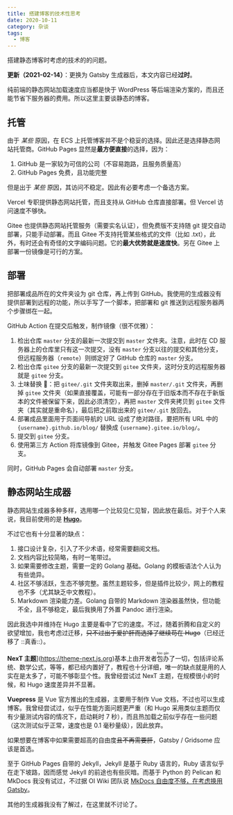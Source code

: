 ```yaml
---
title: 搭建博客的技术性思考
date: 2020-10-11
category: 杂谈
tags:
  - 博客
---
```


搭建静态博客时考虑的技术的的问题。

<!-- more -->

**更新（2021-02-14）**：更换为 Gatsby 生成器后，本文内容已经**过时**。

纯前端的静态网站加载速度应当都是快于 WordPress 等后端渲染方案的，而且还能节省下服务器的费用。所以这里主要谈静态的博客。

## 托管

由于 _某些_ 原因，在 ECS 上托管博客并不是个稳妥的选择。因此还是选择静态网站托管商。GitHub Pages 显然是**最方便直接**的选择，因为：

1. GitHub 是一家较为可信的公司（不容易跑路，且服务质量高）
2. GitHub Pages 免费，且功能完整

但是出于 _某些_ 原因，其访问不稳定。因此有必要考虑一个备选方案。

Vercel 专职提供静态网站托管，而且支持从 GitHub 仓库直接部署。但 Vercel 访问速度不够快。

Gitee 也提供静态网站托管服务（需要实名认证），但免费版不支持随 git 提交自动部署，只能手动部署。而且 Gitee 不支持托管某些格式的文件（比如 .txt），此外，有时还会有奇怪的文字编码问题。它的**最大优势就是速度快**。另在 Gitee 上部署一份镜像是可行的方案。

## 部署

把部署成品所在的文件夹设为 git 仓库，再上传到 GitHub。我使用的生成器没有提供部署到远程的功能，所以手写了一个脚本，把部署和 git 推送到远程服务器两个步骤绑在一起。

GitHub Action 在提交后触发，制作镜像（很不优雅）：

1. 检出仓库 `master` 分支的最新一次提交到 `master` 文件夹。注意，此时在 CD 服务器上的仓库里只有这一次提交，没有 `master` 分支以往的提交和其他分支，但远程服务器（`remote`）则绑定好了 GitHub 仓库的 `master` 分支。
2. 检出仓库 `gitee` 分支的最新一次提交到 `gitee` 文件夹，这时分支的远程服务器就是 `gitee` 分支。
3. 土味替换 🤦‍：把 `gitee/.git` 文件夹取出来，删掉 `master/.git` 文件夹，再删掉 `gitee` 文件夹（如果直接覆盖，可能有一部分存在于旧版本而不存在于新版本的文件被保留下来，因此必须清空），再把 `master` 文件夹拷贝到 `gitee` 文件夹（其实就是重命名），最后把之前取出来的 `gitee/.git` 放回去。
4. 部署成品里面用于页面间导航的 URL 设成了绝对路径，要把所有 URL 中的 `{username}.github.io/blog/` 替换成 `{username}.gitee.io/blog/`。
5. 提交到 `gitee` 分支。
6. 使用第三方 Action 将库镜像到 Gitee，并触发 Gitee Pages 部署 `gitee` 分支。

同时，GitHub Pages 会自动部署 `master` 分支。

## 静态网站生成器

静态网站生成器多种多样，选用哪一个比较见仁见智，因此放在最后。对于个人来说，我目前使用的是 [**Hugo**](https://gohugo.io)。

不过它也有十分显著的缺点：

1. 接口设计复杂，引入了不少术语，经常需要翻阅文档。
2. 文档内容比较简略，有时一笔带过。
3. 如果需要修改主题，需要一定的 Golang 基础。Golang 的模板语法个人认为有些诡异。
4. 社区不够活跃，生态不够完整。虽然主题较多，但是插件比较少，网上的教程也不多（尤其缺乏中文教程）。
5. Markdown 渲染能力差。Golang 自带的 Markdown 渲染器虽然快，但功能不全，且不够稳定，最后我换用了外置 Pandoc 进行渲染。

因此我选中并维持在 Hugo 主要是看中了它的速度。不过，随着折腾和自定义的欲望增加，我也考虑过迁移，~~只不过出于爱护肝而选择了继续苟在 Hugo~~（已经迁移了 ::真香::）。

**NexT 主题**</span>](https://theme-next.js.org)基本上由开发者<ruby>包办<rt>bào gān</rt></ruby>了一切，包括评论系统、数学公式，等等，都已经内置好了，教程也十分详细，唯一的缺点就是用的人实在是太多了，可能不够彰显个性。我曾经尝试过 NexT 主题，在规模很小的时候，和 Hugo 速度差异并不显著。

**Vuepress** 是 Vue 官方推出的生成器，主要用于制作 Vue 文档，不过也可以生成博客。我曾经尝试过，似乎在性能方面问题更严重（和 Hugo 采用类似主题而仅有少量测试内容的情况下，启动耗时 7 秒），而且热加载之前似乎存在一些问题（这次测试似乎正常，速度也是 0.1 毫秒量级），因此放弃。

如果想要在博客中如果需要超高的自由度~~且不再需要肝~~，Gatsby / Gridsome 应该是首选。

至于 GitHub Pages 自带的 Jekyll，Jekyll 是基于 Ruby 语言的，Ruby 语言似乎在走下坡路，因而感觉 Jekyll 的前途也有些灰暗。而基于 Python 的 Pelican 和 MkDocs 我没有试过，不过据 OI Wiki 团队说 [MkDocs 自由度不够，在考虑换用 Gatsby](https://github.com/OI-wiki/OI-wiki/issues/1956)。

其他的生成器我没有了解过，在这里就不讨论了。
